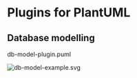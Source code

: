 # Plugins for PlantUML

## Database modelling

db-model-plugin.puml

![db-model-example.svg](http://www.plantuml.com/plantuml/svg/dPFVRnCn3CVV-rUOgj9QQRTg_E01CMdy0xnCl4sQt3lVNLXYXyJPg13_EvVGRYbbq-0fTlpr9xQJN4R5eCdPsIl3hKqTmQZguuVrEk3zsM1qJ9iKARJ2IgndhRZrGBVH20zhRv5pSaFVDM1SEunAOTfEW-6uxZQDauviytlZpETpPYVnrh37W0wiOTAj9v2WezIHE68dzuO7wD56ciqMYXjBotckPNuA3-kNQGN382b0t4ObDr_1Znd0eZTak-NST5bcM6ae6Gj_Ut6-gWIPnEWeo-umj2E6vPlNgonDRBubkZYVJ1QzuMJjOQx76EybT7Nk-xSbjqxu-LX_f9XdbnEEJUWbGAxdVtguELBra-hfIagE3z8Rcti_yg_44HZk1QIlYdh1cNLb0t57ePxF-RlLl5PiJD2nmstMTAYanb4HDCrdKOfDCzbN7bi25I1M2i0v0DUC6qaAEfe8fQkwlo58yXbwQEoxYVywuoVUo7FJVJZvs6kA1mwzDppyKSjoDzjJAAh9MkMyLfoNQ9HU-0JgS04z4_ygXgcxGJsyXjpI2GIog4OuZiR7oHUcHgMPbeFGR35vZr-q-Tkh-bI63y9s2zSyOeHCsGjMZt27l7sE_h7wDnNOuHP6lADhXaBOAM96bvqNim_lhC9lQAhSxFX5CD5tXE8-YTZVUMwz5LRSKx8mGow9k-JiBm00)
